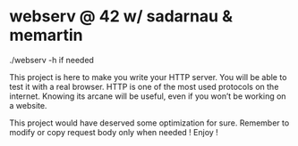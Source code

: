 # webserv @ 42 w/ sadarnau & memartin

./webserv -h if needed

This project is here to make you write your HTTP server. You will be able to test it with a real browser. HTTP is one of the most used protocols on the internet.
Knowing its arcane will be useful, even if you won’t be working on a website.

This project would have deserved some optimization for sure. Remember to modify or copy request body only when needed ! Enjoy !